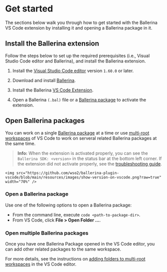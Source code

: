 # Get started

The sections below walk you through how to get started with the Ballerina VS Code extension by installing it and opening a Ballerina package in it.

## Install the Ballerina extension

Follow the steps below to set up the required prerequisites (i.e., Visual Studio Code editor and Ballerina), and install the Ballerina extension.

1. Install the [Visual Studio Code editor](https://code.visualstudio.com/download) version `1.60.0` or later.

2. Download and install [Ballerina](https://ballerina.io/downloads/).
 
3. Install the Ballerina [VS Code Extension](https://marketplace.visualstudio.com/items?itemName=WSO2.ballerina). 

4. Open a Ballerina `(.bal)` file or a [Ballerina package](#open-ballerina-packages) to activate the extension.

## Open Ballerina packages

You can work on a single [Ballerina package](https://ballerina.io/learn/package-references/) at a time or use [multi-root workspaces](https://marketplace.visualstudio.com/items?itemName=WSO2.ballerina) of VS Code to work on serveral related Ballerina packages at the same time. 

>**Info:** When the extension is activated properly, you can see the `Ballerina SDK: <version>` in the status bar at the bottom left corner. If the extension did not activate properly, see the [troubleshooting guide](../troubleshooting.md).

	<img src="https://github.com/wso2/ballerina-plugin-vscode/blob/main/resources/images/show-version-on-vscode.png?raw=true" width="70%" />

### Open a Ballerina package

Use one of the following options to open a Ballerina package:

- From the command line, execute `code <path-to-package-dir>`.
- From VS Code, click **File > Open Folder ...**.

### Open multiple Ballerina packages

Once you have one Ballerina Package opened in the VS Code editor, you can add other related packages to the same workspace.

For more details, see the instructions on [adding folders to multi-root workspaces](https://code.visualstudio.com/docs/editor/multi-root-workspaces#_adding-folders) in the VS Code editor.
